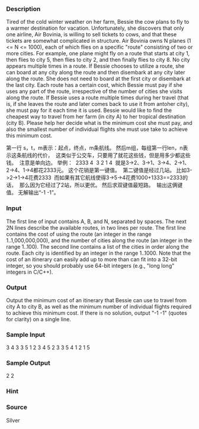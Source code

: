 
### Description
Tired of the cold winter weather on her farm, Bessie the cow plans to fly to a warmer destination for vacation.  Unfortunately, she discovers that only one airline, Air Bovinia, is willing to sell tickets to cows, and that these tickets are somewhat complicated in structure.  Air Bovinia owns N planes (1 <= N <= 1000), each of which flies on a specific "route" consisting of two or more cities.  For example, one plane might fly on a route that starts at city 1, then flies to city 5, then flies to city 2, and then finally flies to city 8.  No city appears multiple times in a route.  If Bessie chooses to utilize a route, she can board at any city along the route and then disembark at any city later along the route.  She does not need to board at the first city or disembark at the last city.  Each route has a certain cost, which Bessie must pay if she uses any part of the route, irrespective of the number of cities she visits along the route.  If Bessie uses a route multiple times during her travel (that is, if she leaves the route and later comes back to use it from antoher city), she must pay for it each time it is used.  Bessie would like to find the cheapest way to travel from her farm (in city A) to her tropical destination (city B). Please help her decide what is the minimum cost she must pay, and also the smallest number of individual flights she must use take to achieve this minimum cost.

第一行 s，t，m表示：起点，终点，m条航线。
然后m组，每组第一行len，n表示这条航线的代价， 
这类似于公交车，只要用了就花这些钱，但是用多少都这些钱。 
注意是单向边。
举例： 
2333 4 
3 2 1 4 
就是3->2、3->1、3->4、2->1、2->4、1->4都花2333元。
这个花销是第一键值。 
第二键值是经过几站。
比如3->2->1->4花费2333 
而如果有其它航线使得3->5->4花费1000+1333==2333的话， 
那么因为它经过了2站，所以更优。
然后求双键值最短路。 
输出这俩键值。
无解输出“-1 -1”。
 

### Input
The first line of input contains A, B, and N, separated by spaces.   The next 2N lines describe the available routes, in two lines per route. The first line contains the cost of using the route (an integer in the range 1..1,000,000,000), and the number of cities along the route (an integer in the range 1..100).  The second line contains a list of the cities in order along the route.  Each city is identified by an integer in the range 1..1000.  Note that the cost of an itinerary can easily add up to more than can fit into a 32-bit integer, so you should probably use 64-bit integers (e.g., "long long" integers in C/C++).


### Output
Output the minimum cost of an itinerary that Bessie can use to travel from city A to city B, as well as the minimum number of individual flights required to achieve this minimum cost.  If there is no solution, output "-1 -1" (quotes for clarity) on a single line.


### Sample Input
3 4 3
3 5
1 2 3 4 5
2 3
3 5 4
1 2
1 5

### Sample Output
2 2
### Hint

### Source
Silver